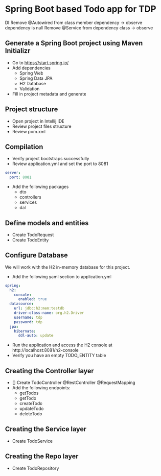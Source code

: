 # Spring Boot based Todo app for TDP


DI
Remove @Autowired from class member dependency -> observe dependency is null
Remove @Service from dependency class -> observe

## Generate a Spring Boot project using Maven Initializr
- Go to https://start.spring.io/
- Add dependencies
  - Spring Web
  - Spring Data JPA
  - H2 Database
  - Validation
- Fill in project metadata and generate

## Project structure
- Open project in Intellij IDE
- Review project files structure
- Review pom.xml

## Compilation
- Verify project bootstraps successfully
- Review application.yml and set the port to 8081
```yaml
server:
  port: 8081
```

- Add the following packages
  - dto
  - controllers
  - services
  - dal

## Define models and entities

- Create TodoRequest
- Create TodoEntity

## Configure Database
We will work with the H2 in-memory database for this project.
- Add the following yaml section to application.yml 
```yaml
spring:
  h2:
    console:
      enabled: true
  datasource:
    url: jdbc:h2:mem:testdb
    driver-class-name: org.h2.Driver
    username: tdp
    password: tdp
  jpa:
    hibernate:
      ddl-auto: update
```
- Run the application and access the H2 console at http://localhost:8081/h2-console
- Verify you have an empty TODO_ENTITY table

## Creating the Controller layer
- [] Create TodoController
@RestController
@RequestMapping
- Add the following endpoints:
  - getTodos  
  - getTodo
  - createTodo
  - updateTodo
  - deleteTodo

## Creating the Service layer
- Create TodoService
## Creating the Repo layer
- Create TodoRepository
